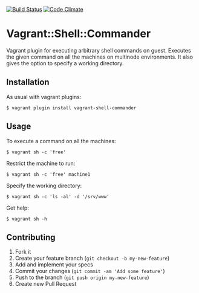 [![Build Status](https://travis-ci.org/fgimenez/vagrant-shell-commander.png)](https://travis-ci.org/fgimenez/vagrant-shell-commander)
[![Code Climate](https://codeclimate.com/github/fgimenez/vagrant-shell-commander.png)](https://codeclimate.com/github/fgimenez/vagrant-shell-commander)

# Vagrant::Shell::Commander

Vagrant plugin for executing arbitrary shell commands on guest. Executes the given command on all the machines on multinode environments. It also gives the option to specify a working directory.

## Installation

As usual with vagrant plugins:

    $ vagrant plugin install vagrant-shell-commander

## Usage

To execute a command on all the machines:

    $ vagrant sh -c 'free'

Restrict the machine to run:

    $ vagrant sh -c 'free' machine1

Specify the working directory:

    $ vagrant sh -c 'ls -al' -d '/srv/www'

Get help:

    $ vagrant sh -h

## Contributing

1. Fork it
2. Create your feature branch (`git checkout -b my-new-feature`)
3. Add and implement your specs
4. Commit your changes (`git commit -am 'Add some feature'`)
5. Push to the branch (`git push origin my-new-feature`)
6. Create new Pull Request
